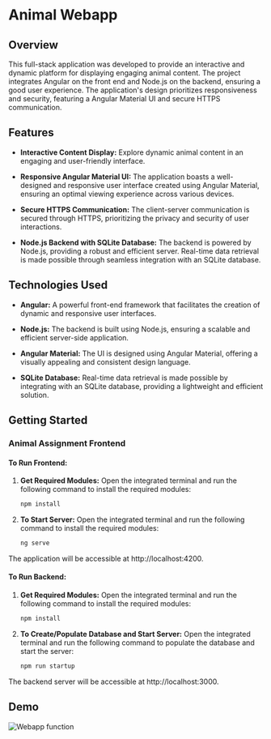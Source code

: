 # Animal Webapp

## Overview

This full-stack application was developed to provide an interactive and dynamic platform for displaying engaging animal content. The project integrates Angular on the front end and Node.js on the backend, ensuring a good user experience. The application's design prioritizes responsiveness and security, featuring a Angular Material UI and secure HTTPS communication.

## Features

- **Interactive Content Display:** Explore dynamic animal content in an engaging and user-friendly interface.

- **Responsive Angular Material UI:** The application boasts a well-designed and responsive user interface created using Angular Material, ensuring an optimal viewing experience across various devices.

- **Secure HTTPS Communication:** The client-server communication is secured through HTTPS, prioritizing the privacy and security of user interactions.

- **Node.js Backend with SQLite Database:** The backend is powered by Node.js, providing a robust and efficient server. Real-time data retrieval is made possible through seamless integration with an SQLite database.

## Technologies Used

- **Angular:** A powerful front-end framework that facilitates the creation of dynamic and responsive user interfaces.

- **Node.js:** The backend is built using Node.js, ensuring a scalable and efficient server-side application.

- **Angular Material:** The UI is designed using Angular Material, offering a visually appealing and consistent design language.

- **SQLite Database:** Real-time data retrieval is made possible by integrating with an SQLite database, providing a lightweight and efficient solution.

## Getting Started

### Animal Assignment Frontend

#### To Run Frontend:

1. **Get Required Modules:**
   Open the integrated terminal and run the following command to install the required modules:
   ```bash
   npm install

1. **To Start Server:**
   Open the integrated terminal and run the following command to install the required modules:
   ```bash
   ng serve

The application will be accessible at http://localhost:4200.

#### To Run Backend:

1. **Get Required Modules:**
   Open the integrated terminal and run the following command to install the required modules:
   ```bash
   npm install
2. **To Create/Populate Database and Start Server:**
   Open the integrated terminal and run the following command to populate the database and start the server:
   ```bash
   npm run startup
   
The backend server will be accessible at http://localhost:3000.

## Demo
![Webapp function](https://github.com/caremackin/animal-webapp-project/blob/main/animal_webapp/gif/undefined-high.gif)
